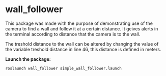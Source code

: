# wall_follower 

This package was made with the purpose of demonstrating use of the camera to find a wall and follow it at a certain distance. 
It geives alerts in the terminal according to distance that the camera is to the wall.

The treshold distance to the wall can be altered by changing the value of the variable treshold distance in line 46, this distance is defined in meters.

**Launch the package:**

`roslaunch wall_follower simple_wall_follower.launch`

